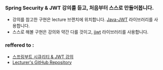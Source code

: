 ### Spring Security & JWT 강의를 듣고, 처음부터 스스로 만들어봅니다.
- 강의를 참고한 구현은 lecture 브랜치에 위치합니다. [Java-JWT](https://github.com/auth0/java-jwt) 라이브러리를 사용합니다.
- 스스로 해볼 구현은 강의와 약간 다를 것이고, [jjwt](https://github.com/jwtk/jjwt) 라이브러리를 사용합니다.  


### reffered to : 
- [스프링부트 시큐리티 & JWT 강의](https://www.inflearn.com/course/%EC%8A%A4%ED%94%84%EB%A7%81%EB%B6%80%ED%8A%B8-%EC%8B%9C%ED%81%90%EB%A6%AC%ED%8B%B0) 
- [Lecturer's GitHub Repository](https://github.com/codingspecialist/Springboot-Security-JWT-Easy)